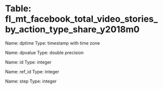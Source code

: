Table: fl_mt_facebook_total_video_stories_by_action_type_share_y2018m0
======================================================================

Name: dptime
Type: timestamp with time zone

Name: dpvalue
Type: double precision

Name: id
Type: integer

Name: ref_id
Type: integer

Name: step
Type: integer

